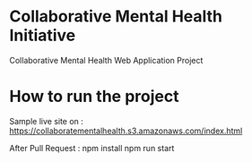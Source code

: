 # Collaborative Mental Health Initiative
Collaborative Mental Health Web Application Project


# How to run the project
Sample live site on : https://collaboratementalhealth.s3.amazonaws.com/index.html

After Pull Request : 
npm install
npm run start
